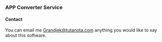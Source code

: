 

### APP Converter Service


#### Contact
You can email me Grandjek@tutanota.com anything you would like to say about this software.
  